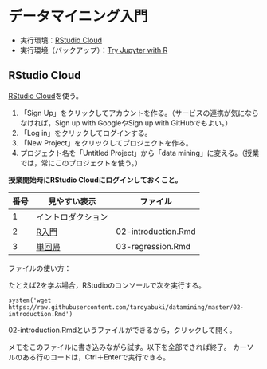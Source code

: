 # データマイニング入門

* 実行環境：[RStudio Cloud](https://rstudio.cloud/)
* 実行環境（バックアップ）：[Try Jupyter with R](https://jupyter.org/try)

## RStudio Cloud

[RStudio Cloud](https://rstudio.cloud/)を使う。

1. 「Sign Up」をクリックしてアカウントを作る。（サービスの連携が気にならなければ，Sign up with GoogleやSign up with GitHubでもよい。）
1. 「Log in」をクリックしてログインする。
1. 「New Project」をクリックしてプロジェクトを作る。
1. プロジェクト名を「Untitled Project」から「data mining」に変える。（授業では，常にこのプロジェクトを使う。）

**授業開始時にRStudio Cloudにログインしておくこと。**

番号|見やすい表示|ファイル
---|---|---
1|イントロダクション|
2|[R入門](md/02-introduction.md)|02-introduction.Rmd
3|[単回帰](md/03-regression.md)|03-regression.Rmd

ファイルの使い方：

たとえば2を学ぶ場合，RStudioのコンソールで次を実行する。

```{r}
system('wget https://raw.githubusercontent.com/taroyabuki/datamining/master/02-introduction.Rmd')
```

02-introduction.Rmdというファイルができるから，クリックして開く。

メモをこのファイルに書き込みながら試す。以下を全部できれば終了。
カーソルのある行のコードは，Ctrl＋Enterで実行できる。
